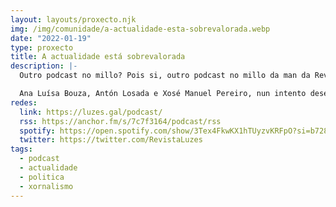 ```yaml
---
layout: layouts/proxecto.njk
img: /img/comunidade/a-actualidade-esta-sobrevalorada.webp
date: "2022-01-19"
type: proxecto
title: A actualidade está sobrevalorada
description: |-
  Outro podcast no millo? Pois si, outro podcast no millo da man da Revista Luzes.

  Ana Luísa Bouza, Antón Losada e Xosé Manuel Pereiro, nun intento desesperado por captar o público boomer e máis alá, decidímonos a compartir con que queira escoitalas, as conversas que mantemos habitualmente en privado sobre do que se fala e do que se cala, do que sabemos que pasa e do que conxecturamos que pode pasar.
redes:
  link: https://luzes.gal/podcast/
  rss: https://anchor.fm/s/7c7f3164/podcast/rss
  spotify: https://open.spotify.com/show/3Tex4FkwKX1hTUyzvKRFpO?si=b72888eef9854beb
  twitter: https://twitter.com/RevistaLuzes
tags:
  - podcast
  - actualidade
  - politica
  - xornalismo
---
```

